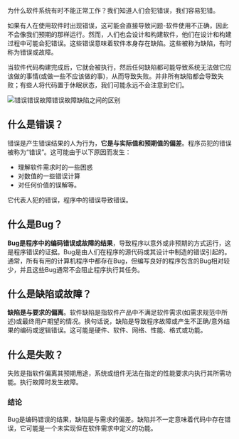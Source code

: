 为什么软件系统有时不能正常工作？我们知道人们会犯错误，我们容易犯错。

如果有人在使用软件时出现错误，这可能会直接导致问题-软件使用不正确，因此不会像我们预期的那样运行。然而，人们也会设计和构建软件，他们在设计和构建过程中可能会犯错误。这些错误意味着软件本身存在缺陷。这些被称为缺陷，有时称为错误或故障。

当软件代码构建完成后，它就会被执行，然后任何缺陷都可能导致系统无法做它应该做的事情(或做一些不应该做的事)，从而导致失败。并非所有缺陷都会导致失败；有些人将代码置于休眠状态，我们可能永远不会注意到它们。

![错误错误故障错误故障缺陷之间的区别](https://toolsqa.com/gallery/Software%20testing/1.Difference%20Between%20Error%20Mistake%20Fault%20Bug%20Failure%20Defect.png)

## 什么是错误？

错误是产生错误结果的人为行为，**它是与实际值和预期值的偏差**。程序员犯的错误被称为“错误”。这可能由于以下原因而发生：

-   理解软件需求时的一些困惑
-   对数值的一些错误计算
-   对任何价值的误解等。

它代表人犯的错误，程序中的错误导致错误。

## 什么是Bug？

**Bug是程序中的编码错误或故障的结果**，导致程序以意外或非预期的方式运行，这是程序错误的证据。Bug是由人们在程序的源代码或其设计中制造的错误引起的。通常，所有有用的计算机程序中都存在Bug，但编写良好的程序包含的Bug相对较少，并且这些Bug通常不会阻止程序执行其任务。

## 什么是缺陷或故障？

**缺陷是与要求的偏离**。软件缺陷是指软件产品中不满足软件需求(如需求规范中所述)或最终用户期望的情况。换句话说，缺陷是导致程序故障或产生不正确/意外结果的编码或逻辑错误。这可能是硬件、软件、网络、性能、格式或功能。

## 什么是失败？

失败是指软件偏离其预期用途，系统或组件无法在指定的性能要求内执行其所需功能。执行故障时发生故障。

### 结论

Bug是编码错误的结果，缺陷是与需求的偏差。缺陷并不一定意味着代码中存在错误，它可能是一个未实现但在软件需求中定义的功能。